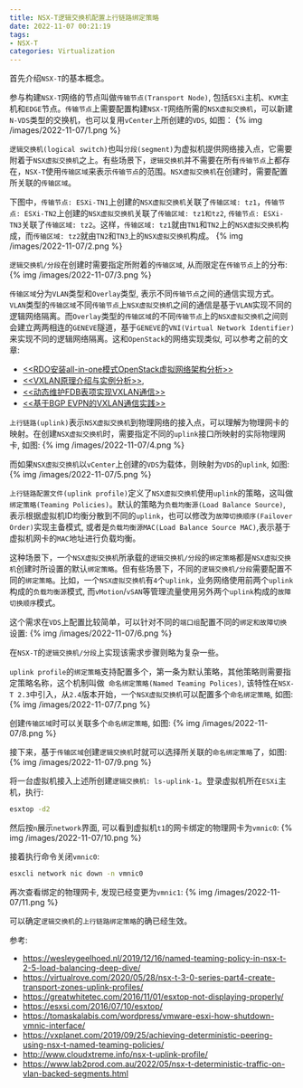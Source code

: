 ```yaml
---
title: NSX-T逻辑交换机配置上行链路绑定策略
date: 2022-11-07 00:21:19
tags:
- NSX-T
categories: Virtualization
---
```

首先介绍`NSX-T`的基本概念。

参与构建`NSX-T`网络的节点叫做`传输节点(Transport Node)`, 包括`ESXi`主机、`KVM`主机和`EDGE`节点。`传输节点`上需要配置构建`NSX-T`网络所需的`NSX虚拟交换机`，可以新建`N-VDS`类型的交换机，也可以复用`vCenter`上所创建的`VDS`, 如图：
{% img /images/2022-11-07/1.png %}

`逻辑交换机(logical switch)`也叫`分段(segment)`为虚拟机提供网络接入点，它需要附着于`NSX虚拟交换机`之上。有些场景下，`逻辑交换机`并不需要在所有`传输节点`上都存在，`NSX-T`使用`传输区域`来表示`传输节点`的范围。`NSX虚拟交换机`在创建时，需要配置所关联的`传输区域`。

<!--more-->

下图中，`传输节点: ESXi-TN1`上创建的`NSX虚拟交换机`关联了`传输区域: tz1`，`传输节点: ESXi-TN2`上创建的`NSX虚拟交换机`关联了`传输区域: tz1和tz2`, `传输节点: ESXi-TN3`关联了`传输区域: tz2`。这样，`传输区域: tz1`就由`TN1`和`TN2`上的`NSX虚拟交换机`构成，而`传输区域: tz2`就由`TN2`和`TN3`上的`NSX虚拟交换机`构成。
{% img /images/2022-11-07/2.png %}

`逻辑交换机/分段`在创建时需要指定所附着的`传输区域`, 从而限定在`传输节点`上的分布:
{% img /images/2022-11-07/3.png %}

`传输区域`分为`VLAN`类型和`Overlay`类型, 表示不同`传输节点`之间的通信实现方式。`VLAN`类型的`传输区域`不同`传输节点`上`NSX虚拟交换机`之间的通信是基于`VLAN`实现不同的逻辑网络隔离。而`Overlay`类型的`传输区域`的不同`传输节点`上的`NSX虚拟交换机`之间则会建立两两相连的`GENEVE`隧道，基于`GENEVE`的`VNI(Virtual Network Identifier)`来实现不同的逻辑网络隔离。这和`OpenStack`的网络实现类似, 可以参考之前的文章:

* [<<RDO安装all-in-one模式OpenStack虚拟网络架构分析>>](/2017/01/07/all-in-one-neutron/)
* [<<VXLAN原理介绍与实例分析>>](/2017/05/21/vxlan/),
* [<<动态维护FDB表项实现VXLAN通信>>](/2020/04/20/vxlan-fdb/)
* [<<基于BGP EVPN的VXLAN通信实践>>](/2020/04/26/vxlan-evpn/)

`上行链路(uplink)`表示`NSX虚拟交换机`到物理网络的接入点，可以理解为物理网卡的映射。在创建`NSX虚拟交换机`时，需要指定不同的`uplink`接口所映射的实际物理网卡, 如图:
{% img /images/2022-11-07/4.png %}

而如果`NSX虚拟交换机`以`vCenter`上创建的`VDS`为载体，则映射为`VDS`的`uplink`, 如图:
{% img /images/2022-11-07/5.png %}

`上行链路配置文件(uplink profile)`定义了`NSX虚拟交换机`使用`uplink`的策略，这叫做`绑定策略(Teaming Policies)`。默认的策略为`负载均衡源(Load Balance Source)`, 表示根据虚拟机ID均衡分散到不同的`uplink`，也可以修改为`故障切换顺序(Failover Order)`实现主备模式, 或者是`负载均衡源MAC(Load Balance Source MAC)`,表示基于虚拟机网卡的`MAC`地址进行负载均衡。

这种场景下，一个`NSX虚拟交换机`所承载的`逻辑交换机/分段`的`绑定策略`都是`NSX虚拟交换机`创建时所设置的默认`绑定策略`。但有些场景下，不同的`逻辑交换机/分段`需要配置不同的`绑定策略`。比如，一个`NSX虚拟交换机`有`4`个`uplink`，业务网络使用前两个`uplink`构成的`负载均衡源`模式, 而`vMotion`/`vSAN`等管理流量使用另外两个`uplink`构成的`故障切换顺序`模式。

这个需求在`VDS`上配置比较简单，可以针对不同的`端口组`配置不同的`绑定和故障切换`设置:
{% img /images/2022-11-07/6.png %}

在`NSX-T`的`逻辑交换机/分段`上实现该需求步骤则略为复杂一些。

`uplink profile`的`绑定策略`支持配置多个，第一条为默认策略，其他策略则需要指定策略名称，这个机制叫做`
命名绑定策略(Named Teaming Polices)`, 该特性在`NSX-T 2.3`中引入，从`2.4`版本开始，一个`NSX虚拟交换机`可以配置多个`命名绑定策略`, 如图:
{% img /images/2022-11-07/7.png %}

创建`传输区域`时可以关联多个`命名绑定策略`, 如图:
{% img /images/2022-11-07/8.png %}

接下来，基于`传输区域`创建`逻辑交换机`时就可以选择所关联的`命名绑定策略`了，如图:
{% img /images/2022-11-07/9.png %}


将一台虚拟机接入上述所创建`逻辑交换机: ls-uplink-1`。登录虚拟机所在`ESXi`主机，执行:
```bash
esxtop -d2
```
然后按`n`展示`network`界面, 可以看到虚拟机`t1`的网卡绑定的物理网卡为`vmnic0`:
{% img /images/2022-11-07/10.png %}

接着执行命令关闭`vmnic0`:
```bash
esxcli network nic down -n vmnic0
```
再次查看绑定的物理网卡, 发现已经变更为`vmnic1`:
{% img /images/2022-11-07/11.png %}

可以确定`逻辑交换机`的`上行链路绑定策略`的确已经生效。

参考:
* https://wesleygeelhoed.nl/2019/12/16/named-teaming-policy-in-nsx-t-2-5-load-balancing-deep-dive/
* https://virtualrove.com/2020/05/28/nsx-t-3-0-series-part4-create-transport-zones-uplink-profiles/
* https://greatwhitetec.com/2016/11/01/esxtop-not-displaying-properly/
* https://esxsi.com/2016/07/10/esxtop/
* https://tomaskalabis.com/wordpress/vmware-esxi-how-shutdown-vmnic-interface/
* https://vxplanet.com/2019/09/25/achieving-deterministic-peering-using-nsx-t-named-teaming-policies/
* http://www.cloudxtreme.info/nsx-t-uplink-profile/
* https://www.lab2prod.com.au/2022/05/nsx-t-deterministic-traffic-on-vlan-backed-segments.html
